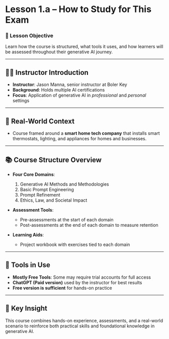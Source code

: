 # Lesson 1.a – How to Study for This Exam

### 🎯 Lesson Objective
Learn how the course is structured, what tools it uses, and how learners will be assessed throughout their generative AI journey.

---

## 🧑‍🏫 Instructor Introduction
- **Instructor**: Jason Manna, senior instructor at Boler Key
- **Background**: Holds multiple AI certifications
- **Focus**: Application of generative AI in *professional* and *personal* settings

---

## 🏢 Real-World Context
- Course framed around a **smart home tech company** that installs smart thermostats, lighting, and appliances for homes and businesses.

---

## 📚 Course Structure Overview
- **Four Core Domains**:
  1. Generative AI Methods and Methodologies
  2. Basic Prompt Engineering
  3. Prompt Refinement
  4. Ethics, Law, and Societal Impact

- **Assessment Tools**:
  - Pre-assessments at the start of each domain
  - Post-assessments at the end of each domain to measure retention

- **Learning Aids**:
  - Project workbook with exercises tied to each domain

---

## 🧰 Tools in Use
- **Mostly Free Tools**: Some may require trial accounts for full access
- **ChatGPT (Paid version)** used by the instructor for best results
- **Free version is sufficient** for hands-on practice

---

## 🧠 Key Insight
This course combines hands-on experience, assessments, and a real-world scenario to reinforce both practical skills and foundational knowledge in generative AI.
